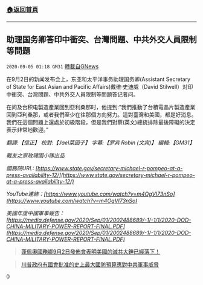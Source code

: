 ###  [:house:返回首頁](https://github.com/ourhimalayas/txt)
---

## 助理国务卿答印中衝突、台灣問題、中共外交人員限制等問題
`2020-09-05 01:18 GM31` [轉載自GNews](https://gnews.org/zh-hant/334774/)

在9月2日的新闻发布会上，东亚和太平洋事务助理国务卿(Assistant Secretary of State for East Asian and Pacific Affairs)戴维·史迪威（David Stilwell）对印中衝突、台灣問題、中共外交人員限制等問題答记者问。

在问及台积电製造產業回到亞利桑那时，他提到:”我們推動了台積電晶片製造產業回到亞利桑那，或者我們至少在往那個方向努力。這對臺灣和美國，都是好消息。我們在這個問題上還處於初級階段，但是我們對蔡(英文)總統排除最後障礙的決定表示非常地歡迎。”

*翻譯:【信正】 校對:【Jael菜园子】 字幕:【罗宾 Robin (文宾)】 編輯:【GM31】*

*戰友之家玫瑰園小隊出品*

*國務院URL: [https://www.state.gov/secretary-michael-r-pompeo-at-a-press-availability-12/](https://www.state.gov/secretary-michael-r-pompeo-at-a-press-availability-12/)*

*YouTube連結：[https://www.youtube.com/watch?v=m4OgVI73nSo](https://www.youtube.com/watch?v=m4OgVI73nSo)*

*美國年度中國軍事報告：[https://media.defense.gov/2020/Sep/01/2002488689/-1/-1/1/2020-DOD-CHINA-MILITARY-POWER-REPORT-FINAL.PDF](https://media.defense.gov/2020/Sep/01/2002488689/-1/-1/1/2020-DOD-CHINA-MILITARY-POWER-REPORT-FINAL.PDF)*

> [蓬佩奧國務卿9月2日發佈會表明美國的滅共大錘已經落下！](https://gnews.org/zh-hant/331176/)

> [川普政府有國會批准的史上最大國防預算應對中共軍事威脅](https://gnews.org/zh-hant/333223/)

0
